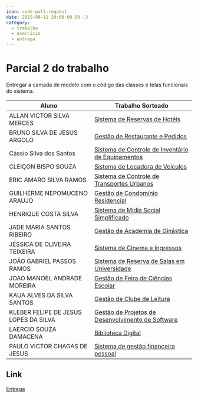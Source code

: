 ```yaml
---
icon: code-pull-request
date: 2025-08-11 20:00:00.00 -3
category:
  - trabalho
  - exercicio
  - entrega
---
```


# Parcial 2 do trabalho

Entregar a camada de modelo com o código das classes e telas funcionais do sistema.

| Aluno                                 | Trabalho Sorteado                                                                                                                            |
| ------------------------------------- | -------------------------------------------------------------------------------------------------------------------------------------------- |
| ALLAN VICTOR SILVA MERCES             | [Sistema de Reservas de Hotéis](../09_exercicio_modelagem_listas.md#sistema-de-reservas-de-hoteis)                                           |
| BRUNO SILVA DE JESUS ARGOLO           | [Gestão de Restaurante e Pedidos](../09_exercicio_modelagem_listas.md#gestao-de-restaurante-e-pedidos)                                       |
| Cássio Silva dos Santos               | [Sistema de Controle de Inventário de Equipamentos](../09_exercicio_modelagem_listas.md#sistema-de-controle-de-inventario-de-equipamentos)   |
| CLEIÇON BISPO SOUZA                   | [Sistema de Locadora de Veículos](../09_exercicio_modelagem_listas.md#sistema-de-locadora-de-veiculos)                                       |
| ERIC AMARO SILVA RAMOS                | [Sistema de Controle de Transportes Urbanos](../09_exercicio_modelagem_listas.md#sistema-de-controle-de-transportes-urbanos)                 |
| GUILHERME NEPOMUCENO ARAUJO           | [Gestão de Condomínio Residencial](../09_exercicio_modelagem_listas.md#gestao-de-condominio-residencial)                                     |
| HENRIQUE COSTA SILVA                  | [Sistema de Mídia Social Simplificado](../09_exercicio_modelagem_listas.md#sistema-de-midia-social-simplificado)                             |
| JADE MARIA SANTOS RIBEIRO             | [Gestão de Academia de Ginástica](../09_exercicio_modelagem_listas.md#gestao-de-academia-de-ginastica)                                       |
| JÉSSICA DE OLIVEIRA TEIXEIRA          | [Sistema de Cinema e Ingressos](../09_exercicio_modelagem_listas.md#sistema-de-cinema-e-ingressos)                                           |
| JOÃO GABRIEL PASSOS RAMOS             | [Sistema de Reserva de Salas em Universidade](../09_exercicio_modelagem_listas.md#sistema-de-reserva-de-salas-em-universidade)               |
| JOAO MANOEL ANDRADE MOREIRA           | [Gestão de Feira de Ciências Escolar](../09_exercicio_modelagem_listas.md#gestao-de-feira-de-ciencias-escolar)                               |
| KAUA ALVES DA SILVA SANTOS            | [Gestão de Clube de Leitura](../09_exercicio_modelagem_listas.md#gestao-de-clube-de-leitura)                                                 |
| KLEBER FELIPE DE JESUS LOPES DA SILVA | [Gestão de Projetos de Desenvolvimento de Software](../09_exercicio_modelagem_listas.md#gestao-de-projetos-de-desenvolvimento-de-software)   |
| LAERCIO SOUZA DAMACENA                | [Biblioteca Digital](../09_exercicio_modelagem_listas.md#biblioteca-digital)                                                                 |
| PAULO VICTOR CHAGAS DE JESUS          | [Sistema de gestão financeira pessoal](../09_exercicio_modelagem_listas.md#sistema-de-gestao-financeira-pessoal-fluxo-de-caixa-simplificado) |


## Link
[Entrega](https://classroom.github.com/a/mhsi1Oa4)

